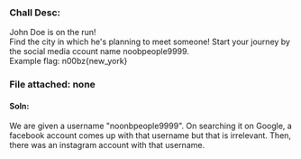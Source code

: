 ### Chall Desc:
John Doe is on the run!   
Find the city in which he's planning to meet someone! Start your journey by the social media ccount name noobpeople9999.   
Example flag: n00bz{new_york}

### File attached: none

#### Soln:

We are given a username "noonbpeople9999". On searching it on Google, a facebook account comes up with that username but that is irrelevant.
Then, there was an instagram account with that username.
